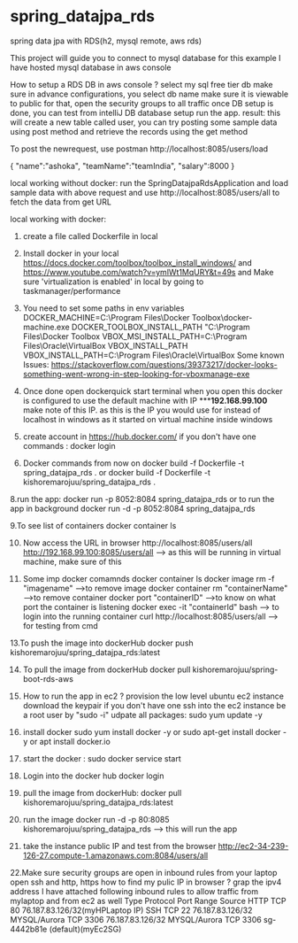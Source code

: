 # spring_datajpa_rds
spring data jpa with RDS(h2, mysql remote, aws rds)


This project will guide you to connect to mysql database
for this example I have hosted mysql database in aws console

How to setup a RDS DB in aws console ?
select my sql free tier db
make sure in advance configurations, you select  db name
make sure it is viewable to public
for that, open the security groups to all traffic
once DB setup is done, you can test from intelliJ DB database setup
run the app.
result: this will create a new table called user, you can try posting some sample data using post method
and retrieve the records using the get method

To post the newrequest, use postman
http://localhost:8085/users/load

{
    "name":"ashoka",
    "teamName":"teamIndia",
    "salary":8000
    }

local working without docker:
run the SpringDatajpaRdsApplication and load sample data with above request and
use http://localhost:8085/users/all to fetch the data from get URL

local working with docker:
1. create a file called Dockerfile in local
2. Install docker in your local https://docs.docker.com/toolbox/toolbox_install_windows/ and
https://www.youtube.com/watch?v=ymlWt1MqURY&t=49s and Make sure 'virtualization is enabled' in local by going to taskmanager/performance
4. You need to set some paths in env variables
DOCKER_MACHINE=C:\Program Files\Docker Toolbox\docker-machine.exe
DOCKER_TOOLBOX_INSTALL_PATH "C:\Program Files\Docker Toolbox
VBOX_MSI_INSTALL_PATH=C:\Program Files\Oracle\VirtualBox
VBOX_INSTALL_PATH VBOX_INSTALL_PATH=C:\Program Files\Oracle\VirtualBox
Some known Issues: https://stackoverflow.com/questions/39373217/docker-looks-something-went-wrong-in-step-looking-for-vboxmanage-exe
5. Once done open dockerquick start terminal when you open this
docker is configured to use the default machine with IP *******192.168.99.100**** make note of this IP. as this is the IP you would use for instead
of localhost in windows as it started on virtual machine inside windows
6. create account in https://hub.docker.com/ if you don't have one
commands : docker login

7. Docker commands from now on
docker build -f Dockerfile -t spring_datajpa_rds .
or
docker build -f Dockerfile -t kishoremarojuu/spring_datajpa_rds .

8.run the app:
docker run -p 8052:8084 spring_datajpa_rds
or
to run the app in background
docker run -d -p 8052:8084 spring_datajpa_rds

9.To see list of containers
docker container ls

10. Now access the URL in browser
http://localhost:8085/users/all
http://192.168.99.100:8085/users/all  --> as this will be running in virtual machine, make sure of this

11. Some imp docker comamnds
docker container ls
docker image rm -f "imagename"   -->to remove image
docker container rm "containerName"  -->to remove container
docker port "containerID"  -->to know on what port the container is listening
docker exec -it "containerId" bash --> to login into the running container
curl http://localhost:8085/users/all --> for testing from cmd

13.To push the image into dockerHub
docker push kishoremarojuu/spring_datajpa_rds:latest

14. To pull the image from dockerHub
docker pull kishoremarojuu/spring-boot-rds-aws

15. How to run the app in ec2 ?
provision the low level ubuntu ec2 instance
download the keypair if you don't have one
ssh into the ec2 instance
be a root user by "sudo -i"
udpate all packages:  sudo yum update -y

16. install docker
sudo yum install docker -y
or
sudo apt-get install docker -y
or
apt install docker.io

17. start the docker :
sudo docker service start

18. Login into the docker hub
docker login

19. pull the image from dockerHub:
docker pull kishoremarojuu/spring_datajpa_rds:latest

20. run the image
docker run -d -p 80:8085 kishoremarojuu/spring_datajpa_rds  --> this will run the app

21. take the instance public IP and test from the browser
http://ec2-34-239-126-27.compute-1.amazonaws.com:8084/users/all

22.Make sure security groups are open in inbound rules from your laptop
open ssh and http, https
how to find my pulic IP  in browser ?
grap the ipv4 address
I have attached following inbound rules to allow traffic from mylaptop and from ec2 as well
Type         Protocol   Port Range   Source
HTTP         TCP        80           76.187.83.126/32(myHPLaptop IP)
SSH          TCP        22           76.187.83.126/32
MYSQL/Aurora TCP        3306         76.187.83.126/32
MYSQL/Aurora TCP        3306         sg-4442b81e (default)(myEc2SG)
